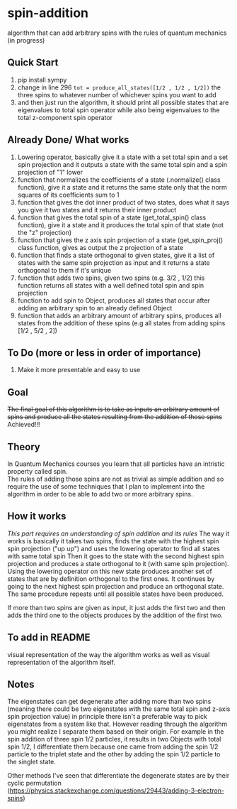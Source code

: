 # spin-addition
algorithm that can add arbitrary spins with the rules of quantum mechanics (in progress)

## Quick Start
1. pip install sympy
2. change in line 296 ```tot = produce_all_states([1/2 , 1/2 , 1/2])``` the three spins to whatever number of whichever spins you want to add 
3. and then just run the algorithm, it should print all possible states that are eigenvalues to total spin operator while also being eigenvalues to the total z-component spin operator

## Already Done/ What works
1. Lowering operator, basically give it a state with a set total spin and a set spin projection and it outputs a state with the same total spin and a spin projection of "1" lower
2. function that normalizes the coefficients of a state (.normalize() class function), give it a state and it returns the same state only that the norm squares of its coefficients sum to 1
3. function that gives the dot inner product of two states, does what it says you give it two states and it returns their inner product
4. function that gives the total spin of a state (get_total_spin() class function), give it a state and it produces the total spin of that state (not the "z" projection)
5. function that gives the z axis spin projection of a state (get_spin_proj() class function, gives as output the z projection of a state
6. function that finds a state orthogonal to given states, give it a list of states with the same spin projection as input and it returns a state orthogonal to them if it's unique
7. function that adds two spins, given two spins (e.g. 3/2 , 1/2) this function returns all states with a well defined total spin and spin projection
8. function to add spin to Object, produces all states that occur after adding an arbitrary spin to an already defined Object
9. function that adds an arbitrary amount of arbitrary spins, produces all states from the addition of these spins (e.g all states from adding spins [1/2 , 5/2 , 2])

## To Do (more or less in order of importance)
1. Make it more presentable and easy to use

## Goal
~~The final goal of this algorithm is to take as inputs an arbitrary amount of spins and produce all the states resulting from the addition of those spins~~  
Achieved!!!

## Theory
In Quantum Mechanics courses you learn that all particles have an intristic property called spin.  
The rules of adding those spins are not as trivial as simple addition and so require the use of some techniques that I plan to implement into the algorithm in order to be able to add two or more arbitrary spins.  

## How it works
*This part requires an understanding of spin addition and its rules*
The way it works is basically it takes two spins, finds the state with the highest spin spin projection ("up up") and uses the lowering operator to find all states with same total spin
Then it goes to the state with the second highest spin projection and produces a state orthogonal to it (with same spin projection). Using the lowering operator on this new state produces another set of states that are by definition orthogonal to the first ones. It continues by going to the next highest spin projection and produce an orthogonal state. The same procedure repeats until all possible states have been produced.

If more than two spins are given as input, it just adds the first two and then adds the third one to the objects produces by the addition of the first two.

## To add in README
visual representation of the way the algorithm works as well as visual representation of the algorithm itself.

## Notes
The eigenstates can get degenerate after adding more than two spins (meaning there could be two eigenstates with the same total spin and z-axis spin projection value) in principle there isn't a preferable way to pick eigenstates from a system like that. However reading through the algorithm you might realize I separate them based on their origin. For example in the spin addition of three spin 1/2 particles, it results in two Objects with total spin 1/2, I differentiate them because one came from adding the spin 1/2 particle to the triplet state and the other by adding the spin 1/2 particle to the singlet state.  

Other methods I've seen that differentiate the degenerate states are by their cyclic permutation (https://physics.stackexchange.com/questions/29443/adding-3-electron-spins)

